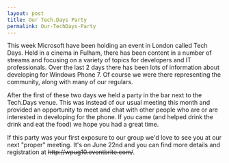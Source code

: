 ```yaml
---
layout: post
title: Our Tech.Days Party
permalink: Our-TechDays-Party
---
```


This week Microsoft have been holding an event in London called Tech Days. Held in a cinema in Fulham, there has been content in a number of streams and focusing on a variety of topics for developers and IT professionals. Over the last 2 days there has been lots of information about developing for Windows Phone 7. Of course we were there representing the community, along with many of our regulars.

After the first of these two days we held a party in the bar next to the Tech.Days venue. This was instead of our usual meeting this month and provided an opportunity to meet and chat with other people who are or are interested in developing for the phone. If you came (and helped drink the drink and eat the food) we hope you had a great time.

If this party was your first exposure to our group we'd love to see you at our next "proper" meeting. It's on June 22nd and you can find more details and registration at ~~http&#58;&#47;&#47;wpug10.eventbrite.com/~~.
